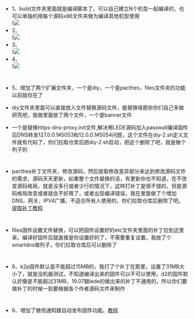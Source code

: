- 1、build文件夹里面就是编译脚本了，可以自己建立N个机型一起编译的，也可以单独的用每个源码x86文件夹做为编译其他机型使用<br>
!<img src="https://github.com/danshui-git/shuoming/blob/master/doc/x1.png" />
- 2、<br>
!<img src="https://github.com/danshui-git/shuoming/blob/master/doc/x2.png" />
- 3、<br>
!<img src="https://github.com/danshui-git/shuoming/blob/master/doc/x3.png" />
- 4、<br>
!<img src="https://github.com/danshui-git/shuoming/blob/master/doc/x4.png" /><br>
#
- 5、增加了两个扩展文件夹，一个是diy，一个是pacthes，files文件夹的功能以前就存在了

- diy文件夹里面可以直接放入文件替换源码文件，能替换啥那些你们自己多做研究吧，我做里面放了两个文件，一个是banner文件<br>

- 一个是替换https-dns-proxy.init文件,解决用LEDE源码加入passwall编译固件后DNS转发127.0.0.1#5053和12.0.0.1#5054问题，这个文件在diy-2.sh定义文件就有代码了，你们拉取仓库后把diy-2.sh启动，把这个删除了吧，就是做个列子的
#
- pacthes补丁文件夹，修改源码，然后提取修改差异部分来达到修改源码文件的需求，源码天天更新，如果整个文件替换的话，有更新你也不知道，在不改变源码格局，就是没多行或者少行的情况下，这样打补丁是很不错的，但是源码格局改变或者就会不好用了，或者出现编译错误，我在里面做了个增加DNS、网关、IPV4广播，不适合所有人使用的，你们拉取仓库后删除了吧。[提取补丁教程](https://github.com/danshui-git/shuoming/blob/master/buding.md)
#
- files固件设置文件替换，可以把固件设置好的etc文件夹里面的补丁拉到这里来，编译好固件后就直接是你设置好的了，不需要重复设置，我放了个smartdns做列子，你们拉取仓库后可以删除了
#
- 6、k2p固件默认是不能超过15MB的，我打了个补丁在那里，设置了31MB大小了，就是没机器测试，不知道编译出来的固件可以不可以使用，d2的固件默认好像是不能超过31MB，19.07跟lede的做出来的补丁不通用的，所以你们要做补丁的时候一到要根据各个作者源码文件来制作
#
- 6、增加了微信通知跟自动发布固件功能。[教程](https://github.com/danshui-git/shuoming/edit/master/ms.md)
